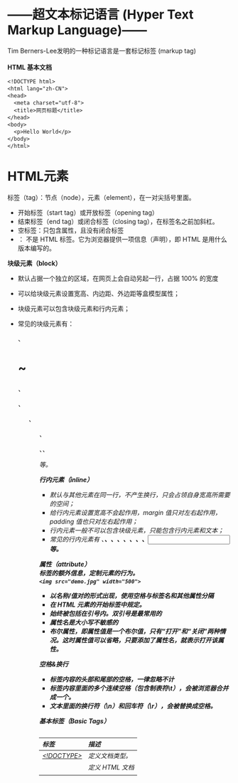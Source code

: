 

<a name="ZBYgx"></a>
# ——超文本标记语言 (Hyper Text Markup Language)——


Tim Berners-Lee发明的一种标记语言是一套标记标签 (markup tag)<br />
<br />**HTML 基本文档**
```shell
<!DOCTYPE html>
<html lang="zh-CN">
<head>
  <meta charset="utf-8">
  <title>网页标题</title>
</head>
<body>
  <p>Hello World</p>
</body>
</html>
```


<a name="yU3dO"></a>
# HTML元素


标签（tag）：节点（node），元素（element），在一对尖括号里面。

- 开始标签（start tag）或开放标签（opening tag）
- 结束标签（end tag）或闭合标签（closing tag），在标签名之前加斜杠。
- 空标签：只包含属性，且没有闭合标签
- <!DOCTYPE>： 不是 HTML 标签。它为浏览器提供一项信息（声明），即 HTML 是用什么版本编写的。



**块级元素（block）**

- 默认占据一个独立的区域，在网页上会自动另起一行，占据 100% 的宽度
- 可以给块级元素设置宽高、内边距、外边距等盒模型属性；
- 块级元素可以包含块级元素和行内元素；
- 常见的块级元素有：<div>、<h1> ~ <h6>、<p>、<ul>、<ol>、<dl>、<table>、<address>

    <form> 等。

**行内元素（inline）**

- 默认与其他元素在同一行，不产生换行，只会占领自身宽高所需要的空间；
- 给行内元素设置宽高不会起作用，margin 值只对左右起作用，padding 值也只对左右起作用；
- 行内元素一般不可以包含块级元素，只能包含行内元素和文本；
- 常见的行内元素有 <a>、<b>、<label>、<span>、<img>、<em>、<strong>、<i>、<input> 等。



**属性（attribute）**<br />标签的额外信息，定制元素的行为。<br />`<img src="demo.jpg" width="500"> `

- 以名称/值对的形式出现，使用空格与标签名和其他属性分隔
- 在 HTML 元素的开始标签中规定。
- 始终被包括在引号内。双引号是最常用的
- 属性名是大小写不敏感的
- 布尔属性，即属性值是一个布尔值，只有“打开”和“关闭”两种情况。这时属性值可以省略，只要添加了属性名，就表示打开该属性。



**空格&换行**

- 标签内容的头部和尾部的空格，一律忽略不计
- 标签内容里面的多个连续空格（包含制表符\t），会被浏览器合并成一个。
- 文本里面的换行符（\n）和回车符（\r），会被替换成空格。



**基本标签（Basic Tags）**

| 标签 | 描述 |
| --- | --- |
| [<!DOCTYPE>](https://www.w3school.com.cn/tags/tag_doctype.asp)  | 定义文档类型。 |
| [<html>](https://www.w3school.com.cn/tags/tag_html.asp) | 定义 HTML 文档 |
| [<title>](https://www.w3school.com.cn/tags/tag_title.asp) | 文档的标题 |
| [<body>](https://www.w3school.com.cn/tags/tag_body.asp) | 文档的主体 |
| [<h1> to <h6>](https://www.w3school.com.cn/tags/tag_hn.asp) | Heading |
| <hgroup> | 包围多级标题组 |
| [<p>](https://www.w3school.com.cn/tags/tag_p.asp) | Paragraph |
| [<br>](https://www.w3school.com.cn/tags/tag_br.asp) | 折行 |
| [<hr>](https://www.w3school.com.cn/tags/tag_hr.asp) | horizontal line |
| [<!--...-->](https://www.w3school.com.cn/tags/tag_comment.asp) | Comment |

```html
<hgroup>
    <h1>最大的标题</h1>
    <h2> . . . </h2>
    <h3> . . . </h3>
    <h4> . . . </h4>
    <h5> . . . </h5>
    <h6>最小的标题</h6>
 </hgroup>
 
<p>这是一个段落。</p>
<br> （换行）
<hr> （水平线）
<!-- 这是注释 -->
```
一个网页只能有一个<html>标签。

**元信息 (Metadata)**

| 标签 | 描述 |
| --- | --- |
| [<head>](https://www.w3school.com.cn/tags/tag_head.asp) | 定义关于文档的信息。 |
| [<meta>](https://www.w3school.com.cn/tags/tag_meta.asp) | metadata |
| [<base>](https://www.w3school.com.cn/tags/tag_base.asp) | 定义页面中所有链接的默认地址或默认目标。 |



<head>：一个容器标签，用于放置网页的元信息。它的内容不会出现在网页上，而是为网页渲染提供额外信息。

- <meta>：设置网页的元数据。
   - charset：指定网页的编码方式	
   - name：表示元数据的名字
   - content：表示元数据的值
   - http-equiv：覆盖 HTTP 回应的头信息字段
- <link>：连接外部样式表。
- <title>：设置网页标题。
- <style>：放置内嵌的样式表。
- <script>：引入脚本。
- <noscript>：浏览器不支持脚本时，所要显示的内容。
- <base>：设置网页内部相对 URL 的计算基准。




**文本格式化（Formatting）**

| 标签 | 描述 |
| --- | --- |
| [<acronym>](https://www.w3school.com.cn/tags/tag_acronym.asp) | 定义只取首字母的缩写。 |
| [<abbr>](https://www.w3school.com.cn/tags/tag_abbr.asp) | abbreviations |
| [<address>](https://www.w3school.com.cn/tags/tag_address.asp) | 定义文档作者或拥有者的联系信息。 |
| [<b>](https://www.w3school.com.cn/tags/tag_font_style.asp) | bold |
| [<bdi>](https://www.w3school.com.cn/tags/tag_bdi.asp) | 定义文本的文本方向，使其脱离其周围文本的方向设置。 |
| [<bdo>](https://www.w3school.com.cn/tags/tag_bdo.asp) | bi-directional override |
| [<big>](https://www.w3school.com.cn/tags/tag_font_style.asp) | 定义大号文本。 |
| [<blockquote>](https://www.w3school.com.cn/tags/tag_blockquote.asp) | 定义长的引用。 |
| [<cite>](https://www.w3school.com.cn/tags/tag_phrase_elements.asp) | 定义引用(citation)。 |
| [<code>](https://www.w3school.com.cn/tags/tag_phrase_elements.asp) | 定义计算机代码文本。 |
| [<del>](https://www.w3school.com.cn/tags/tag_del.asp) | delete |
| [<dfn>](https://www.w3school.com.cn/tags/tag_phrase_elements.asp) | definition project |
| [<em>](https://www.w3school.com.cn/tags/tag_phrase_elements.asp) | emphasize |
| [<i>](https://www.w3school.com.cn/tags/tag_font_style.asp) | italics |
| [<ins>](https://www.w3school.com.cn/tags/tag_ins.asp) | insert |
| [<kbd>](https://www.w3school.com.cn/tags/tag_phrase_elements.asp) | keyboard code |
| [<mark>](https://www.w3school.com.cn/tags/tag_mark.asp) | 定义有记号的文本。 |
| [<meter>](https://www.w3school.com.cn/tags/tag_meter.asp) | 定义预定义范围内的度量。 |
| [<pre>](https://www.w3school.com.cn/tags/tag_pre.asp) | Preformatted text |
| [<progress>](https://www.w3school.com.cn/tags/tag_progress.asp) | 定义任何类型的任务的进度。 |
| [<q>](https://www.w3school.com.cn/tags/tag_q.asp) | 定义短的引用。 |
| [<rp>](https://www.w3school.com.cn/tags/tag_rp.asp) | 定义若浏览器不支持 ruby 元素显示的内容。 |
| [<rt>](https://www.w3school.com.cn/tags/tag_rt.asp) | 定义 ruby 注释的解释。 |
| [<ruby>](https://www.w3school.com.cn/tags/tag_ruby.asp) | 定义 ruby 注释。 |
| [<samp>](https://www.w3school.com.cn/tags/tag_phrase_elements.asp) | 定义计算机代码样本。 |
| [<small>](https://www.w3school.com.cn/tags/tag_font_style.asp) | 定义小号文本。 |
| [<strong>](https://www.w3school.com.cn/tags/tag_phrase_elements.asp) | 定义语气更为强烈的强调文本。 |
| [<sup>](https://www.w3school.com.cn/tags/tag_sup.asp) | superscript |
| [<sub>](https://www.w3school.com.cn/tags/tag_sub.asp) | subscript |
| [<time>](https://www.w3school.com.cn/tags/tag_time.asp) | 定义日期/时间。 |
| [<tt>](https://www.w3school.com.cn/tags/tag_font_style.asp) | 定义打字机文本。 |
| [<var>](https://www.w3school.com.cn/tags/tag_phrase_elements.asp) | variable |
| [<wbr>](https://www.w3school.com.cn/tags/tag_wbr.asp) | 定义可能的换行符。 |



**<progress>属性**

- max：进度条的最大值，应该是一个大于0的浮点数。默认值为1。
- value：进度条的当前值。它必须是0和max属性之间的一个有效浮点数。如果省略了max属性，该值则必须在0和1之间。如果省略了value属性，则进度条会出现滚动，表明正在进行中，无法知道完成的进度。

`<progress id="file" max="100" value="70"> 70% </progress> `

**<meter>属性**

- min：范围的下限，必须小于max属性。如果省略，则默认为0。
- max：范围的上限，必须大于min属性。如果省略，则默认为1。
- value：当前值，必须在min属性和max属性之间。如果省略，则默认为0。
- low：表示“低端”的上限门槛值，必须大于min属性，小于high属性和max属性。如果省略，则等于min属性。
- high：表示“高端”的下限门槛值，必须小于max属性，大于low属性和min属性。如果省略，则等于max属性。
- optimum：指定最佳值，必须在min属性和max属性之间。
- form：关联表单的id属性。

`<meter id="fuel" name="fuel" min="0" max="100" low="33" high="66" optimum="80" value="50"> at 50/100 </meter> `

**链接（Links）**

| 标签 | 描述 |
| --- | --- |
| [<a>](https://www.w3school.com.cn/tags/tag_a.asp) | anchor |
| [<link>](https://www.w3school.com.cn/tags/tag_link.asp) | 定义文档与外部资源的关系。 |
| [<nav>](https://www.w3school.com.cn/tags/tag_nav.asp) | navigation |
| [<script>](https://www.w3school.com.cn/tags/tag_script.asp) | 定义客户端脚本。 |
| [<noscript>](https://www.w3school.com.cn/tags/tag_noscript.asp) | 定义针对不支持客户端脚本的用户的替代内容。 |

普通链接：<a href="http://www.example.com/" target="_blank">链接文本</a> 图像链接： <a href="http://www.example.com/"><img src="URL" alt="替换文本"></a> <link rel="stylesheet" type="text/css" href="theme.css"> 

**<a>属性**

- href（hypertext reference）：指向URL或者锚点
- alt（alter）：替用(一般是图片显示不出的提示)
- hreflang：指向的网址所使用的语言
- title：给出链接的说明信息
- target：指定如何展示打开的链接
   - _self：当前窗口打开，这是默认值。
   - _blank：新窗口打开。
   - _parent：上层窗口打开，用于从父窗口打开的子窗口，或者<iframe>里面的链接。
   - _top：顶层窗口打开。
- rel：说明链接与当前页面的关系。
   - alternate：当前文档的另一种形式，比如翻译。
   - author：作者链接。
   - bookmark：用作书签的永久地址。
   - external：当前文档的外部参考文档。
   - help：帮助链接。
   - license：许可证链接。
   - next：系列文档的下一篇。
   - nofollow：告诉搜索引擎忽略该链接，主要用于用户提交的内容，防止有人企图通过添加链接，提高该链接的搜索排名。
   - noreferrer：打开链接时，不要将当前网址作为 HTTP 头信息的Referer字段发送出去，这样可以隐藏点击的来源。
   - noopener：打开链接时，不让链接窗口通过 JavaScript 的window.opener：引用原始窗口，这样就提高了安全性。
   - prev：系列文档的上一篇。
   - search：文档的搜索链接。
   - tag：文档的标签链接。
- referrerpolicy：用于精确设定点击链接时，浏览器发送 HTTP 头信息的Referer字段的行为。
- ping：指定一个网址，用户点击的时候，会向该网址发出一个 POST 请求，用于跟踪用户的行为。
- type：给出链接 URL 的 MIME 类型
- download：表明当前链接用于下载，只在链接与网址同源时，才会生效



**邮件链接**<br />打开本机默认的邮件程序，让用户向指定的地址发送邮件<br /><a href="mailto:foo@bar.com?cc=test@test.com&subject=The%20subject&body=The%20body" >发送邮件</a> <br />要素

- subject：主题
- cc：抄送
- bcc：密送
- body：邮件内容



**电话链接**<br />唤起拨号界面，可以直接拨打指定号码。<br /><a href="tel:13312345678">13312345678</a> 

**<script>属性**

- type：给出脚本的类型，默认是 JavaScript 代码，可省略
- async：指定 JavaScript 代码为异步执行，不是造成阻塞效果
- defer：指定 JavaScript 代码不是立即执行，而是页面解析完成后执行。
- crossorigin：采用跨域的方式加载外部脚本，即 HTTP 请求的头信息会加上origin字段。
- integrity：给出外部脚本的哈希值，防止脚本被篡改。只有哈希值相符的外部脚本，才会执行。
- nonce：一个密码随机数，由服务器在 HTTP 头信息里面给出，每次加载脚本都不一样。
- referrerpolicy：HTTP 请求的Referer字段的处理方法。

<<script type="module" src="main.js"></script> <script nomodule src="fallback.js"></script> 

**样式/区块（Styles/Sections）**

| 标签 | 描述 |
| --- | --- |
| [<style>](https://www.w3school.com.cn/tags/tag_style.asp) | 定义文档的样式信息。 |
| [<div>](https://www.w3school.com.cn/tags/tag_div.asp) | division |
| [<span>](https://www.w3school.com.cn/tags/tag_span.asp) | 定义文档中的节。 |
| [<header>](https://www.w3school.com.cn/tags/tag_header.asp) | 定义 section 或 page 的页眉。 |
| [<footer>](https://www.w3school.com.cn/tags/tag_footer.asp) | 定义 section 或 page 的页脚。 |
| <main> | 页面的主体内容 |
| [<section>](https://www.w3school.com.cn/tags/tag_section.asp) | 定义 section。 |
| [<article>](https://www.w3school.com.cn/tags/tag_article.asp) | 定义文章。 |
| [<aside>](https://www.w3school.com.cn/tags/tag_aside.asp) | 定义页面内容之外的内容。 |
| [<details>](https://www.w3school.com.cn/tags/tag_details.asp) | 定义元素的细节。 |
| [<dialog>](https://www.w3school.com.cn/tags/tag_dialog.asp) | 定义对话框或窗口。 |
| [<summary>](https://www.w3school.com.cn/tags/tag_summary.asp) | 为 <details> 元素定义可见的标题。 |

<body> <header>页眉</header> <main> <article> <h1>文章标题</h1> <section> <h2>第一章</h2> <p>...</p> </section> <section> <h2>第二章</h2> <p>...</p> </section> </article> </main> <aside>侧边栏</aside> <footer>页尾</footer> </body> <style type="text/css"> h1 {color:red;} p {color:blue;} </style> <div>文档中的块级元素</div> <span>文档中的内联元素</span> <dialog open> <form method="dialog"> <input type="text"> <button type="submit" value="foo">提交</button> </form> </dialog> <details> <summary>这是标题</summary> 这是一段解释文本。 </details> 

![](./assets/1643811695749-c054d621-6156-4e0f-b82e-5464847cae8f.jpeg)

**列表（List）**

| 标签 | 描述 |
| --- | --- |
| [<ul>](https://www.w3school.com.cn/tags/tag_ul.asp) | Unordered list |
| [<ol>](https://www.w3school.com.cn/tags/tag_ol.asp) | ordered list |
| [<li>](https://www.w3school.com.cn/tags/tag_li.asp) | list items |
| [<dl>](https://www.w3school.com.cn/tags/tag_dl.asp) | description list |
| [<dt>](https://www.w3school.com.cn/tags/tag_dt.asp) | description term |
| [<dd>](https://www.w3school.com.cn/tags/tag_dd.asp) | description detail |
| [<menu>](https://www.w3school.com.cn/tags/tag_menu.asp) | 定义命令的菜单/列表。 |
| [<menuitem>](https://www.w3school.com.cn/tags/tag_menuitem.asp) | 定义用户可以从弹出菜单调用的命令/菜单项目。 |
| [<command>](https://www.w3school.com.cn/tags/tag_command.asp) | 定义命令按钮。 |



<ol>属性

- reversed：产生倒序的数字列表
- start：表示数字列表的起始编号
- type：指定数字编号的样式
   - a：小写字母
   - A：大写字母
   - i：小写罗马数字
   - I：大写罗马数字
   - 1：整数（默认值）



<li>value属性：定义当前列表项的编号，后面列表项会从这个值开始编号

无序列表 <ul> <li>项目</li> <li>项目</li> </ul> 有序列表 <ol> <li>第一项</li> <li>第二项</li> </ol> 定义列表 <dl> <dt>CPU</dt> <dd>中央处理器</dd> <dt>Memory</dt> <dd>内存</dd> </dl> 

**表格（Tables）**

| 标签 | 描述 |
| --- | --- |
| [<table>](https://www.w3school.com.cn/tags/tag_table.asp) | 定义表格 |
| [<caption>](https://www.w3school.com.cn/tags/tag_caption.asp) | 定义表格标题。 |
| [<th>](https://www.w3school.com.cn/tags/tag_th.asp) | 定义表格中的表头单元格。 |
| [<tr>](https://www.w3school.com.cn/tags/tag_tr.asp) | table row |
| [<td>](https://www.w3school.com.cn/tags/tag_td.asp) | table data |
| [<thead>](https://www.w3school.com.cn/tags/tag_thead.asp) | 定义表格中的表头内容。 |
| [<tbody>](https://www.w3school.com.cn/tags/tag_tbody.asp) | 定义表格中的主体内容。 |
| [<tfoot>](https://www.w3school.com.cn/tags/tag_tfoot.asp) | 定义表格中的表注内容（脚注）。 |
| [<col>](https://www.w3school.com.cn/tags/tag_col.asp) | column |
| [<colgroup>](https://www.w3school.com.cn/tags/tag_colgroup.asp) | 定义表格中供格式化的列组。 |



<col>span属性：默认为1。如果大于1，表示该列的宽度包含连续的多列。<br /><th> & <td>

- colspan
- rowspan
- headers：对应<th>标签的id属性的值
- scope：表示该<th>单元格到底是栏的标题，还是列的标题。
   - row：该行的所有单元格，都与该标题单元格相关。
   - col：该列的所有单元格，都与该标题单元格相关。
   - rowgroup：多行组成的一个行组的所有单元格，都与该标题单元格相关，可以与rowspan属性配合使用。
   - colgroup：多列组成的一个列组的所有单元格，都与该标题单元格相关，可以与colspan属性配合使用。
   - auto：默认值，表示由浏览器自行决定。

<table> <thead>... ...</thead> <tbody>... ...</tbody> <tfoot>... ...</tfoot> </table> <table border="1"> <colgroup> <col class="c1"> <col class="c2"> </colgroup> <tr> <th id="no">学号</th><th id="names">姓名</th> </tr> <tr> <td headers="no">001</td><td headers="names">张三</td> </tr> <tr> <td headers="no">002</td><td headers="names">李四</td> </tr> </table> <table> <thead> <tr> <th scope="col">海报名称</th> <th scope="col">颜色</th> <th colspan="3" scope="colgroup">尺寸</th> </tr> </thead> <tbody> <tr> <th rowspan="3" scope="rowgroup">Zodiac</th> <th scope="row">Full color</th> <td>A2</td> <td>A3</td> <td>A4</td> </tr> <tr> <th scope="row">Black and white</th> <td>A1</td> <td>A2</td> <td>A3</td> </tr> <tr> <th scope="row">Sepia</th> <td>A3</td> <td>A4</td> <td>A5</td> </tr> </tbody> </table> 

**表单（Forms）**

| 标签 | 描述 |
| --- | --- |
| [<form>](https://www.w3school.com.cn/tags/tag_form.asp) | 定义供用户输入的 HTML 表单。 |
| [<input>](https://www.w3school.com.cn/tags/tag_input.asp) | 定义输入控件。 |
| [<textarea>](https://www.w3school.com.cn/tags/tag_textarea.asp) | 定义多行的文本输入控件。 |
| [<button>](https://www.w3school.com.cn/tags/tag_button.asp) | 定义按钮。 |
| [<select>](https://www.w3school.com.cn/tags/tag_select.asp) | 定义选择列表（下拉列表）。 |
| [<optgroup>](https://www.w3school.com.cn/tags/tag_optgroup.asp) | 定义选择列表中相关选项的组合。 |
| [<option>](https://www.w3school.com.cn/tags/tag_option.asp) | 定义选择列表中的选项。 |
| [<label>](https://www.w3school.com.cn/tags/tag_label.asp) | 定义 input 元素的标注。 |
| [<fieldset>](https://www.w3school.com.cn/tags/tag_fieldset.asp) | 定义围绕表单中元素的边框。 |
| [<legend>](https://www.w3school.com.cn/tags/tag_legend.asp) | 定义 fieldset 元素的标题。 |
| [<datalist>](https://www.w3school.com.cn/tags/tag_datalist.asp) | 定义下拉列表。 |
| [<keygen>](https://www.w3school.com.cn/tags/tag_keygen.asp) | 定义生成密钥。 |
| [<output>](https://www.w3school.com.cn/tags/tag_output.asp) | 定义输出的一些类型。 |



**<form>属性**

- accept-charset：服务器接受的字符编码列表，使用空格分隔，默认与网页编码相同。
- action：服务器接收数据的 URL。
- autocomplete：如果用户没有填写某个控件，浏览器是否可以自动填写该值。
   - off（不自动填写）
   - on（自动填写）
- method：提交数据的 HTTP 方法
   - post（表单数据作为 HTTP 数据体发送）
   - get（表单数据作为 URL 的查询字符串发送）
   - dialog（表单位于<dialog>内部使用）
- enctype：当method属性等于post时，该属性指定提交给服务器的 MIME 类型。
   - application/x-www-form-urlencoded（默认值）
   - multipart/form-data（文件上传的情况）
   - text/plain
- name：表单的名称，在网页中是唯一的。如果没有name属性，那么控件的值就不会作为键值对，向服务器发送。
- novalidate：布尔属性，表单提交时是否取消验证。
- target：在哪个窗口展示服务器返回的数据
   - _self（当前窗口）
   - _blank（新建窗口）
   - _parent（父窗口）
   - _top（顶层窗口）



<form action="https://example.com/api" enctype="multipart/form-data" method="post"> 用户名：<input type="text" name="submit-name"><br> 文件：<input type="file" name="files"><br> <input type="submit" value="上传"> <input type="reset" value="清除"> </form> 

**<fieldset>属性**

- disabled：布尔属性，一旦设置会使得<fieldset>内部包含的控件都不可用，都变成灰色状态。
- form：指定控件组所属的<form>，它的值等于<form>的id属性。
- name：该控件组的名称。

<form> <fieldset> <legend>学生情况登记</legend> <p>年龄：<input type="text" name="age"></p> <p>性别：<input type="text" name="gender"></p> </fieldset> </form> 

**<label>属性**

- for：关联控件的id属性。
- form：关联表单的id属性。设置了该属性后，<label>可以放置在页面的任何位置，否则只能放在<form>内部。



**<input>属性**

- autofocus：布尔属性，是否在页面加载时自动获得焦点。
- disabled：布尔属性，是否禁用该控件。一旦设置，该控件将变灰，用户可以看到，但是无法操作。
- form：关联表单的id属性。设置了该属性后，控件可以放置在页面的任何位置，否则只能放在<form>内部。
- list：关联的<datalist>的id属性，设置该控件相关的数据列表
- name：控件的名称，主要用于向服务器提交数据时，控件键值对的键名。
- readonly：布尔属性，是否为只读。
- required：布尔属性，是否为必填。
- value：控件的值。
- type：控件类型



text	普通的(单行)文本输入框<br />search	搜索的文本输入框<br />url		网址的文本框<br />tel		电话号码的输入框<br />email	电子邮箱的文本输入框

- maxlength：可以输入的最大字符数，值为一个非负整数。
- minlength：可以输入的最小字符数，值为一个非负整数，且必须小于maxlength。
- pattern：用户输入必须匹配的正则表达式。如果输入不符合要求，浏览器会弹出提示，不会提交表单。
- placeholder：输入字段为空时，用于提示的示例值。
- readonly：布尔属性，表示该输入框是只读的，用户只能看，不能输入。
- size：表示输入框的显示长度有多少个字符宽，默认等于20。超过这个数字的字符，必须移动光标才能看到。
- spellcheck：是否对用户输入启用拼写检查



color	选择颜色的控件<br />date	日期的输入框(YYYY-MM-DD)<br />time	时间的输入框(hh:mm:ss)<br />month	YYYY-MM<br />week	yyyy-Www<br />datetime-local	yyyy-MM-ddThh:mm

button	没有默认行为的按钮，通过脚本指定click事件的监听函数来使用。<br />submit	表单的提交按钮<br />image	将一个图像文件作为提交按钮

- formaction：提交表单数据的服务器 URL。
- formenctype：表单数据的编码类型。
- formmethod：提交表单使用的 HTTP 方法（get或post）。
- formnovalidate：表示数据提交给服务器之前，是否要忽略表单验证。
- formtarget：收到服务器返回的数据后，在哪一个窗口显示。



reset	重置按钮<br />checkbox	复选框<br />radio	单选框

- checked：布尔属性，表示是否默认选中当前项。
- value：用户选中该项时，提交到服务器的值，默认为on'。

<fieldset> <legend>你的兴趣</legend> <div> <input type="checkbox" id="coding" name="interest" value="coding"> <label for="coding">编码</label> </div> <div> <input type="checkbox" id="music" name="interest" value="music"> <label for="music">音乐</label> </div> </fieldset> <fieldset> <legend>性别</legend> <div> <input type="radio" id="male" name="gender" value="male"> <label for="male">男</label> </div> <div> <input type="radio" id="female" name="gender" value="female"> <label for="female">女</label> </div> </fieldset> 

password	密码输入框

- autocomplete：是否允许自动填充
   - on（允许自动填充）
   - off（不允许自动填充）
   - urrent-password（填入当前网站保存的密码）
   - new-password（自动生成一个随机密码）
- inputmode：允许用户输入的数据类型，
   - none（不使用系统输入法）
   - text（标准文本输入）
   - decimal（数字，包含小数）
   - numeric（数字0-9）等



file	文件选择框

- accept：允许选择的文件类型，使用逗号分隔，可以使用 MIME 类型（比如image/jpeg），也可以使用后缀名（比如.doc），还可以使用audio/*（任何音频文件）、video/*（任何视频文件）、image/*（任何图像文件）等表示法。
- capture：用于捕获图像或视频数据的源
   - user（面向用户的摄像头或麦克风）
   - environment（外接的摄像头或麦克风）。
- multiple：是否允许用户选择多个文件。



hidden	不显示在页面的控件，用户无法输入它的值，主要用来向服务器传递一些隐藏信息

number	数字输入框，只能输入数字<br />range	滑块

- max：允许输入的最大数值。
- min：允许输入的最小数值。
- placeholder：用户输入为空时，显示的示例值。
- readonly：布尔属性，表示该控件是否为只读。
- step：点击向上和向下箭头时，数值每次递减的步长值。如果用户输入的值，不符合步长值的设定，浏览器会自动四舍五入到最近似的值。默认的步长值是1，如果初始的value属性设为1.5，那么点击向上箭头得到2.5，点击向下箭头得到0.5。

<input type="number" id="tentacles" name="tentacles" min="10" max="100"> <input type="range" id="start" name="volume" min="0" max="11"> 

**<button>	属性**

- autofocus：布尔属性，表示网页加载时，焦点就在这个按钮。
- disabled：布尔属性，表示按钮不可用，会导致按钮变灰，不可点击。
- name：按钮的名称（与value属性配合使用），将以name=value的形式，随表单一起提交到服务器。
- value：按钮的值（与name属性配合使用），将以name=value的形式，随表单一起提交到服务器。
- type：按钮的类型
   - submit（点击后将数据提交给服务器）
   - reset（将所有控件的值重置为初始值）
   - button（没有默认行为，由脚本指定按钮的行为）
- formaction：数据提交到服务器的目标 URL，会覆盖<form>元素的action属性。
- formenctype：数据提交到服务器的编码方式，会覆盖<form>元素的enctype属性。
   - application/x-www-form-urlencoded（默认值）
   - multipart/form-data（只用于文件上传）
   - text/plain。
- formmethod：数据提交到服务器使用的 HTTP 方法(post或get)。
- formnovalidate：布尔属性，数据提交到服务器时关闭本地验证，会覆盖<form>元素的novalidate属性。
- formtarget：数据提交到服务器后，展示服务器返回数据的窗口，会覆盖<form>元素的target属性。
   - _self（当前窗口）
   - _blank（新的空窗口）
   - _parent（父窗口）
   - _top（顶层窗口）

<button name="search" type="submit"> <img src="search.gif">搜索 </button> 

**<select>属性**

- autofocus：布尔属性，页面加载时是否自动获得焦点。
- disabled：布尔属性，是否禁用当前控件。
- form：关联表单的id属性。
- multiple：布尔属性，是否可以选择多个菜单项。默认情况下，只能选择一项。一旦设置，多数浏览器会显示一个滚动列表框。用户可能需要按住Shift或其他功能键，选中多项。
- name：控件名。
- required：布尔属性，是否为必填控件。
- size：设置了multiple属性时，页面显示时一次可见的行数，其他行需要滚动查看。

<label for="pet-select">宠物：</label> <select id="pet-select" name="pet-select"> <option value="">--请选择一项--</option> <option value="dog">狗</option> <option value="cat">猫</option> <option value="others">其他</option> </select> 

**<option>属性**

- disabled：布尔属性，是否禁用该项。
- label：该项的说明。如果省略，则等于该项的文本内容。
- selected：布尔属性，是否为默认值。
- value：该项提交到服务器的值。如果省略，则等于该项的文本内容。

<label>宠物： <select name="pets" multiple size="4"> <optgroup label="四条腿的宠物"> <option value="dog">狗</option> <option value="cat">猫</option> </optgroup> <optgroup label="鸟类"> <option value="parrot">鹦鹉</option> <option value="thrush">画眉</option> </optgroup> </select> </label> 

**<textarea>属性**

- autofocus：布尔属性，是否自动获得焦点。
- cols：文本框的宽度，单位为字符，默认值为20。
- disabled：布尔属性，是否禁用该控件。
- form：关联表单的id属性。
- maxlength：允许输入的最大字符数。如果未指定此值，用户可以输入无限数量的字符。
- minlength：允许输入的最小字符数。
- name：控件的名称。
- placeholder：输入为空时显示的提示文本。
- readonly：布尔属性，控件是否为只读。
- required：布尔属性，控件是否为必填。
- rows：文本框的高度，单位为行。
- spellcheck：是否打开浏览器的拼写检查。
- wrap：输入的文本是否自动换行。
   - hard（浏览器自动插入换行符CR + LF，使得每行不超过控件的宽度）
   - soft（输入内容超过宽度时自动换行，但不会加入新的换行符，并且所有换行符都是CR + LR，这是默认值）
   - off（关闭自动换行，单行长度超过宽度时，会出现水平滚动条）。

<textarea id="story" name="story" rows="5" cols="33"> 这是一个很长的故事。 </textarea> 

**<output>属性**

- for：关联控件的id属性，表示为该控件的操作结果。
- form：关联表单的id属性。
- name：控件的名称。

<input type="number" name="a" value="10"> + <input type="number" name="b" value="10"> = <output name="result">20</output> 

**框架（Iframe）**

| 标签 | 描述 |
| --- | --- |
| [<frame>](https://www.w3school.com.cn/tags/tag_frame.asp) | 定义框架集的窗口或框架。Inline frame |
| [<frameset>](https://www.w3school.com.cn/tags/tag_frameset.asp) | 定义框架集。 |
| [<noframes>](https://www.w3school.com.cn/tags/tag_noframes.asp) | 定义针对不支持框架的用户的替代内容。 |
| [<iframe>](https://www.w3school.com.cn/tags/tag_iframe.asp) | 定义内联框架。 |



<iframe>属性

- allowfullscreen：允许嵌入的网页全屏显示，需要全屏 API 的支持
- frameborder：是否绘制边框，0为不绘制，1为绘制（默认值）。建议在 CSS 里面设置样式。
- src：嵌入的网页的 URL。
- width：显示区域的宽度。
- height：显示区域的高度。
- importance：浏览器下载嵌入的网页的优先级
   - high	高优先级
   - low	低优先级
   - auto	由浏览器自行决定。
- name：内嵌窗口的名称，可以用于<a>、<form>、<base>的target属性。
- referrerpolicy：请求嵌入网页时，HTTP 请求的Referer字段的设置。
- loading
   - auto：浏览器的默认行为，与不使用loading属性效果相同。
   - lazy：<iframe>的懒加载，即将滚动进入视口时开始加载。
   - eager：立即加载资源，无论在页面上的位置如何。
- sandbox：设置嵌入的网页的权限
   - allow-forms：允许提交表单。
   - allow-modals：允许提示框，即允许执行window.alert()等会产生弹出提示框的 JavaScript 方法。
   - allow-popups：允许嵌入的网页使用window.open()方法弹出窗口。
   - allow-popups-to-escape-sandbox：允许弹出窗口不受沙箱的限制。
   - allow-orientation-lock：允许嵌入的网页用脚本锁定屏幕的方向，即横屏或竖屏。
   - allow-pointer-lock：允许嵌入的网页使用 Pointer Lock API，锁定鼠标的移动。
   - allow-presentation：允许嵌入的网页使用 Presentation API。
   - allow-same-origin：不打开该项限制，将使得所有加载的网页都视为跨域。
   - allow-scripts：允许嵌入的网页运行脚本（但不创建弹出窗口）。
   - allow-storage-access-by-user-activation：允许嵌入的网页通过 Storage Access API 访问父窗口的储存。
   - allow-top-navigation：允许嵌入的网页对顶级窗口进行导航。
   - allow-top-navigation-by-user-activation：允许嵌入的网页对顶级窗口进行导航，但必须由用户激活。
   - allow-downloads-without-user-activation：允许在没有用户激活的情况下，嵌入的网页启动下载。



<iframe src="https://www.example.com" width="100%" height="500" frameborder="0" allowfullscreen sandbox> <p><a href="https://www.example.com">点击打开嵌入页面</a></p> </iframe> 

**图片（Images）**

| 标签 | 描述 |
| --- | --- |
| [<img>](https://www.w3school.com.cn/tags/tag_img.asp) | image |
| [<map>](https://www.w3school.com.cn/tags/tag_map.asp) | 定义图像映射。 |
| [<area>](https://www.w3school.com.cn/tags/tag_area.asp) | 定义图像地图内部的区域。 |
| [<canvas>](https://www.w3school.com.cn/tags/tag_canvas.asp) | 定义图形。 |
| [<figcaption>](https://www.w3school.com.cn/tags/tag_figcaption.asp) | 定义 figure 元素的标题。 |
| [<figure>](https://www.w3school.com.cn/tags/tag_figure.asp) | 定义媒介内容的分组，以及它们的标题。 |
| <picture> | 容器标签 |



**<img> 属性**

- src（source）：图像的 URL 地址
- alt：为图像定义一串预备的可替换的文本
- width, height：图片默认以原始大小插入网页，单位是像素或百分比
- referrerpolicy：图片加载的 HTTP 请求，默认会带有Referer的头信息，对这个行为进行设置
- crossorigin：采用跨域的形式下载图片
   - anonymous：跨域请求不带有用户凭证（通常是 Cookie）。
   - use-credentials：跨域请求带有用户凭证。
- loading：指定图片的懒加载，即图片默认不加载
   - auto：浏览器默认行为，等同于不使用loading属性。
   - lazy：启用懒加载。
   - eager：立即加载资源，无论它在页面上的哪个位置。
- srcset：指定多张图像，适应不同像素密度的屏幕
- sizes：列出不同设备的图像显示宽度



<figure> <img src="image.png" loading="lazy" alt="…" width="200" height="200"> <figcaption>示例图片</figcaption> </figure> <img srcset="foo-160.jpg 160w, foo-320.jpg 320w, foo-640.jpg 640w, foo-1280.jpg 1280w" sizes="(max-width: 440px) 100vw, (max-width: 900px) 33vw, 254px" src="foo-1280.jpg"> <picture> <source media="(max-width: 500px)" srcset="cat-vertical.jpg"> <source media="(min-width: 501px)" srcset="cat-horizontal.jpg"> <img src="cat.jpg" alt="cat"> </picture> <picture> <source type="image/svg+xml" srcset="logo.xml"> <source type="image/webp" srcset="logo.webp"> <img src="logo.png" alt="ACME Corp"> </picture> 

**影音 (Multimedia)**

| 标签 | 描述 |
| --- | --- |
| [<audio>](https://www.w3school.com.cn/tags/tag_audio.asp) | 定义声音内容。 |
| [<source>](https://www.w3school.com.cn/tags/tag_source.asp) | 定义媒介源。 |
| [<track>](https://www.w3school.com.cn/tags/tag_track.asp) | 定义用在媒体播放器中的文本轨道。 |
| [<video>](https://www.w3school.com.cn/tags/tag_video.asp) | 定义视频。 |
| [<embed>](https://www.w3school.com.cn/tags/tag_embed.asp) | 为外部应用程序（非 HTML）定义容器。 |
| [<object>](https://www.w3school.com.cn/tags/tag_object.asp) | 定义嵌入的对象。 |
| [<param>](https://www.w3school.com.cn/tags/tag_param.asp) | 定义对象的参数。 |



<video>属性

- src：视频文件的网址。
- controls：播放器是否显示控制栏。
- width：视频播放器的宽度，单位像素。
- height：视频播放器的高度，单位像素。
- autoplay：视频是否自动播放，该属性为布尔属性。
- loop：视频是否循环播放，该属性为布尔属性。
- muted：是否默认静音，该属性为布尔属性。
- poster：视频播放器的封面图片的 URL。
- preload：视频播放之前，是否缓冲视频文件。
   - none（不缓冲）
   - metadata（仅仅缓冲视频文件的元数据）
   - auto（可以缓冲整个文件）。
- playsinline：iPhone 的 Safari 浏览器播放视频时，会自动全屏，该属性可以禁止这种行为。该属性为布尔属性。
- crossorigin：是否采用跨域的方式加载视频。
   - anonymous（跨域请求时，不发送用户凭证，主要是 Cookie）
   - use-credentials（跨域时发送用户凭证）。
- currentTime：指定当前播放位置（双精度浮点数，单位为秒）。如果尚未开始播放，则会从这个属性指定的位置开始播放。
- duration：该属性只读，指示时间轴上的持续播放时间（总长度），值为双精度浮点数（单位为秒）。如果是流媒体，没有已知的结束时间，属性值为+Infinity。

<video width="400" height="400" autoplay loop muted poster="poster.png"> </video> 

<audio>属性

- autoplay：是否自动播放，布尔属性。
- controls：是否显示播放工具栏，布尔属性。如果不设置，浏览器不显示播放界面，通常用于背景音乐。
- crossorigin：是否使用跨域方式请求。
- loop：是否循环播放，布尔属性。
- muted：是否静音，布尔属性。
- preload：音频文件的缓冲设置。
- src：音频文件网址。

<audio controls> <source src="foo.mp3" type="audio/mp3"> <source src="foo.ogg" type="audio/ogg"> <p>你的浏览器不支持 HTML5 音频，请直接下载<a href="foo.mp3">音频文件</a>。</p> </audio> 

<track>属性

- label：播放器显示的字幕名称，供用户选择。
- kind：字幕的类型
   - subtitles：默认，表示将原始声音成翻译外国文字，比如英文视频提供中文字幕
   - captions：表示原始声音的文字描述，通常是视频原始使用的语言，比如英文视频提供英文字幕。
- src：vtt 字幕文件的网址。
- srclang：字幕的语言，必须是有效的语言代码。
- default：是否默认打开，布尔属性。

<video controls src="sample.mp4"> <track label="英文" kind="subtitles" src="subtitles_en.vtt" srclang="en"> <track label="中文" kind="subtitles" src="subtitles_cn.vtt" srclang="cn" default> </video> 

<source>属性

- type：指定外部资源的 MIME 类型。
- src：指定源文件，用于<video>和<audio>。
- srcset：指定不同条件下加载的图像文件，用于<picture>。
- media：指定媒体查询表达式，用于<picture>。
- sizes：指定不同设备的显示大小，用于<picture>，必须跟srcset搭配使用。



<embed>属性

- height：显示高度，单位为像素，不允许百分比。
- width：显示宽度，单位为像素，不允许百分比。
- src：嵌入的资源的 URL。
- type：嵌入资源的 MIME 类型。

<embed type="video/webm" src="/media/examples/flower.mp4" width="250" height="200"> 

<object>属性

- data：嵌入的资源的 URL。
- form：当前网页中相关联表单的id属性（如果有的话）。
- height：资源的显示高度，单位为像素，不能使用百分比。
- width：资源的显示宽度，单位为像素，不能使用百分比。
- type：资源的 MIME 类型。
- typemustmatch：布尔属性，表示data属性与type属性是否必须匹配。

<object data="movie.swf" type="application/x-shockwave-flash"> <param name="foo" value="bar"> </object> 

**字符**

**码点表示法**<br />每个字符有一个 Unicode 号码，称为码点（code point）

- &#N;（十进制，N代表码点）
- &#xN;（十六进制，N代表码点）



**实体表示法（entity）**<br />HTML 为一些特殊字符，规定了容易记忆的名字，允许通过名字来表示它们

| 字符 | 实体 |
| --- | --- |
| < | &lt; |
| > | &gt; |
| " | &quot; |
| ' | &apos; |
| & | &amp; |
| © | &copy; |
| # | &num; |
| § | &sect; |
| ¥ | &yen; |
| $ | &dollar; |
| £ | &pound; |
| ¢ | &cent; |
| % | &percnt; |
| * | $ast; |
| @ | &commat; |
| ^ | &Hat; |
| ± | &plusmn; |
| 空格 | &nbsp; |



**全局属性**

| 属性 | 描述 |
| --- | --- |
| [accesskey](https://www.w3school.com.cn/tags/att_standard_accesskey.asp) | 规定激活元素的快捷键。 |
| [class](https://www.w3school.com.cn/tags/att_standard_class.asp) | 规定元素的一个或多个类名（引用样式表中的类）。 |
| [contenteditable](https://www.w3school.com.cn/tags/att_global_contenteditable.asp) | 规定元素内容是否可编辑。 |
| [contextmenu](https://www.w3school.com.cn/tags/att_global_contextmenu.asp) | 规定元素的上下文菜单。上下文菜单在用户点击元素时显示。 |
| [data-*](https://www.w3school.com.cn/tags/att_global_data.asp) | 用于存储页面或应用程序的私有定制数据。 |
| [dir](https://www.w3school.com.cn/tags/att_standard_dir.asp) | 规定元素中内容的文本方向。（ltr, rtl, auto) |
| [draggable](https://www.w3school.com.cn/tags/att_global_draggable.asp) | 规定元素是否可拖动。 |
| [dropzone](https://www.w3school.com.cn/tags/att_global_dropzone.asp) | 规定在拖动被拖动数据时是否进行复制、移动或链接。 |
| [hidden](https://www.w3school.com.cn/tags/att_global_hidden.asp) | 规定元素仍未或不再相关。 |
| [id](https://www.w3school.com.cn/tags/att_standard_id.asp) | 规定元素的唯一 id。 |
| [lang](https://www.w3school.com.cn/tags/att_standard_lang.asp) | 规定元素内容的语言。 |
| [spellcheck](https://www.w3school.com.cn/tags/att_global_spellcheck.asp) | 规定是否对元素进行拼写和语法检查。 |
| [style](https://www.w3school.com.cn/tags/att_standard_style.asp) | 规定元素的行内 CSS 样式。 |
| [tabindex](https://www.w3school.com.cn/tags/att_standard_tabindex.asp) | 规定元素的 tab 键次序。 |
| [title](https://www.w3school.com.cn/tags/att_standard_title.asp) | 规定有关元素的额外信息。 |
| [translate](https://www.w3school.com.cn/tags/att_global_translate.asp) | 规定是否应该翻译元素内容。 |



lang属性的值，必须符合 BCP47 的标准。

- zh：中文
- zh-Hans：简体中文
- zh-Hant：繁体中文
- en：英语
- en-US：美国英语
- en-GB：英国英语
- es：西班牙语
- fr：法语



**网页元素接口**

**<a>**<br />除了网页元素的通用接口（Node接口、Element接口、HTMLElement接口），它还继承了HTMLAnchorElement接口和HTMLHyperlinkElementUtils接口。

[属性](https://wangdoc.com/javascript/elements/a.html#%E5%B1%9E%E6%80%A7)

- [URL 相关属性](https://wangdoc.com/javascript/elements/a.html#url-%E7%9B%B8%E5%85%B3%E5%B1%9E%E6%80%A7)
- [accessKey](https://wangdoc.com/javascript/elements/a.html#accesskey-%E5%B1%9E%E6%80%A7)	读写<a>元素的快捷键
- [download](https://wangdoc.com/javascript/elements/a.html#download-%E5%B1%9E%E6%80%A7)表示当前链接不是用来浏览，而是用来下载
- [hreflang](https://wangdoc.com/javascript/elements/a.html#hreflang-%E5%B1%9E%E6%80%A7)表示链接指向的资源的语言
- [referrerPolicy 属性](https://wangdoc.com/javascript/elements/a.html#referrerpolicy-%E5%B1%9E%E6%80%A7)
- [rel](https://wangdoc.com/javascript/elements/a.html#rel-%E5%B1%9E%E6%80%A7)链接与当前文档的关系
- [tabIndex](https://wangdoc.com/javascript/elements/a.html#tabindex-%E5%B1%9E%E6%80%A7) Tab 键遍历顺序
- [target 属性](https://wangdoc.com/javascript/elements/a.html#target-%E5%B1%9E%E6%80%A7)
- [text 属性](https://wangdoc.com/javascript/elements/a.html#text-%E5%B1%9E%E6%80%A7)
- [type](https://wangdoc.com/javascript/elements/a.html#type-%E5%B1%9E%E6%80%A7)接目标的 MIME 类型



[<img>](https://wangdoc.com/javascript/elements/image.html)<br />继承了 HTMLImageElement 接口

- HTMLImageElement.src	图像的完整网址
- HTMLImageElement.currentSrc	当前正在展示的图像的网址
- HTMLImageElement.alt	读写对图片的文字说明。
- HTMLImageElement.isMap	图像是否为服务器端的图像映射的一部分。
- HTMLImageElement.useMap	图像对应的<map>元素。
- HTMLImageElement.srcset，HTMLImageElement.sizes
- [HTMLImageElement.width，HTMLImageElement.height](https://wangdoc.com/javascript/elements/image.html#htmlimageelementwidth%EF%BC%8Chtmlimageelementheight)
- [HTMLImageElement.naturalWidth，HTMLImageElement.naturalHeight](https://wangdoc.com/javascript/elements/image.html#htmlimageelementnaturalwidth%EF%BC%8Chtmlimageelementnaturalheight)
- [HTMLImageElement.complete](https://wangdoc.com/javascript/elements/image.html#htmlimageelementcomplete)
- [HTMLImageElement.crossOrigin](https://wangdoc.com/javascript/elements/image.html#htmlimageelementcrossorigin)
- [HTMLImageElement.referrerPolicy](https://wangdoc.com/javascript/elements/image.html#htmlimageelementreferrerpolicy)
- [HTMLImageElement.x，HTMLImageElement.y](https://wangdoc.com/javascript/elements/image.html#htmlimageelementx%EF%BC%8Chtmlimageelementy)



[<form>](https://wangdoc.com/javascript/elements/form.html)<br />继承了 HTMLFormElement 接口

属性

- elements：返回一个类似数组的对象，成员是属于该表单的所有控件元素。该属性只读。
- length：返回一个整数，表示属于该表单的控件数量。该属性只读。
- name：字符串，表示该表单的名称。
- method：字符串，表示提交给服务器时所使用的 HTTP 方法。
- target：字符串，表示表单提交后，服务器返回的数据的展示位置。
- action：字符串，表示表单提交数据的 URL。
- enctype（或encoding）：字符串，表示表单提交数据的编码方法，可能的值有application/x-www-form-urlencoded、multipart/form-data和text/plain。
- acceptCharset：字符串，表示服务器所能接受的字符编码，多个编码格式之间使用逗号或空格分隔。
- autocomplete：字符串on或off，表示浏览器是否要对<input>控件提供自动补全。
- noValidate：布尔值，表示是否关闭表单的自动校验。



方法

- submit()：提交表单，但是不会触发submit事件和表单的自动校验。
- reset()：重置表单控件的值为默认值。
- checkValidity()：如果控件能够通过自动校验，返回true，否则返回false，同时触发invalid事件。



[<input>](https://wangdoc.com/javascript/elements/input.html)<br />HTMLInputElement 接口

[特征属性](https://wangdoc.com/javascript/elements/input.html#%E7%89%B9%E5%BE%81%E5%B1%9E%E6%80%A7)

- name：字符串，表示<input>节点的名称。该属性可读写。
- type：字符串，表示<input>节点的类型。该属性可读写。
- disabled：布尔值，表示<input>节点是否禁止使用。一旦被禁止使用，表单提交时不会包含该<input>节点。该属性可读写。
- autofocus：布尔值，表示页面加载时，该元素是否会自动获得焦点。该属性可读写。
- required：布尔值，表示表单提交时，该<input>元素是否必填。该属性可读写。
- value：字符串，表示该<input>节点的值。该属性可读写。
- validity：返回一个ValidityState对象，表示<input>节点的校验状态。该属性只读。
- validationMessage：字符串，表示该<input>节点的校验失败时，用户看到的报错信息。如果该节点不需要校验，或者通过校验，该属性为空字符串。该属性只读。
- willValidate：布尔值，表示表单提交时，该<input>元素是否会被校验。该属性只读。



[表单相关属性](https://wangdoc.com/javascript/elements/input.html#%E8%A1%A8%E5%8D%95%E7%9B%B8%E5%85%B3%E5%B1%9E%E6%80%A7)

- form：返回<input>元素所在的表单（<form>）节点。该属性只读。
- formAction：字符串，表示表单提交时的服务器目标。该属性可读写，一旦设置了这个属性，会覆盖表单元素的action属性。
- formEncType：字符串，表示表单提交时数据的编码方式。该属性可读写，一旦设置了这个属性，会覆盖表单元素的enctype的属性。
- formMethod：字符串，表示表单提交时的 HTTP 方法。该属性可读写，一旦设置了这个属性，会覆盖表单元素的method属性。
- formNoValidate：布尔值，表示表单提交时，是否要跳过校验。该属性可读写，一旦设置了这个属性，会覆盖表单元素的formNoValidate属性。
- formTarget：字符串，表示表单提交后，服务器返回数据的打开位置。该属性可读写，一旦设置了这个属性，会覆盖表单元素的target属性



[文本输入框的特有属性](https://wangdoc.com/javascript/elements/input.html#%E6%96%87%E6%9C%AC%E8%BE%93%E5%85%A5%E6%A1%86%E7%9A%84%E7%89%B9%E6%9C%89%E5%B1%9E%E6%80%A7)

- autocomplete：字符串on或off，表示该<input>节点的输入内容可以被浏览器自动补全。该属性可读写。
- maxLength：整数，表示可以输入的字符串最大长度。如果设为负整数，会报错。该属性可读写。
- size：整数，表示<input>节点的显示长度。如果类型是text或password，该属性的单位是字符个数，否则单位是像素。该属性可读写。
- pattern：字符串，表示<input>节点的值应该满足的正则表达式。该属性可读写。
- placeholder：字符串，表示该<input>节点的占位符，作为对元素的提示。该字符串不能包含回车或换行。该属性可读写。
- readOnly：布尔值，表示用户是否可以修改该节点的值。该属性可读写。
- min：字符串，表示该节点的最小数值或日期，且不能大于max属性。该属性可读写。
- max：字符串，表示该节点的最大数值或日期，且不能小于min属性。该属性可读写。
- selectionStart：整数，表示选中文本的起始位置。如果没有选中文本，返回光标在<input>元素内部的位置。该属性可读写。
- selectionEnd：整数，表示选中文本的结束位置。如果没有选中文本，返回光标在<input>元素内部的位置。该属性可读写。
- selectionDirection：字符串，表示选中文本的方向。可能的值包括forward（与文字书写方向一致）、backward（与文字书写方向相反）和none（文字方向未知）。该属性可读写。



[复选框和单选框的特有属性](https://wangdoc.com/javascript/elements/input.html#%E5%A4%8D%E9%80%89%E6%A1%86%E5%92%8C%E5%8D%95%E9%80%89%E6%A1%86%E7%9A%84%E7%89%B9%E6%9C%89%E5%B1%9E%E6%80%A7)

- checked：布尔值，表示该<input>元素是否选中。该属性可读写。
- defaultChecked：布尔值，表示该<input>元素默认是否选中。该属性可读写。
- indeterminate：布尔值，表示该<input>元素是否还没有确定的状态。一旦用户点击过一次，该属性就会变成false，表示用户已经给出确定的状态了。该属性可读写。



[文件上传按钮的特有属性](https://wangdoc.com/javascript/elements/input.html#%E6%96%87%E4%BB%B6%E4%B8%8A%E4%BC%A0%E6%8C%89%E9%92%AE%E7%9A%84%E7%89%B9%E6%9C%89%E5%B1%9E%E6%80%A7)

- accept：字符串，表示该元素可以接受的文件类型，类型之间使用逗号分隔。该属性可读写。
- files：返回一个FileList实例对象，包含了选中上传的一组File实例对象。



[其他属性](https://wangdoc.com/javascript/elements/input.html#%E5%85%B6%E4%BB%96%E5%B1%9E%E6%80%A7)

- defaultValue：字符串，表示该<input>节点的原始值。
- dirName：字符串，表示文字方向。
- accessKey：字符串，表示让该<input>节点获得焦点的某个字母键。
- list：返回一个<datalist>节点，该节点必须绑定<input>元素，且<input>元素的类型必须可以输入文本，否则无效。该属性只读。
- multiple：布尔值，表示是否可以选择多个值。
- labels：返回一个NodeList实例，代表绑定当前<input>节点的<label>元素。该属性只读。
- step：字符串，表示在min属性到max属性之间，每次递增或递减时的数值或时间。
- valueAsDate：Date实例，一旦设置，该<input>元素的值会被解释为指定的日期。如果无法解析该属性的值，<input>节点的值将是null。
- valueAsNumber：浮点数，当前<input>元素的值会被解析为这个数值。



方法

- focus()：当前<input>元素获得焦点。
- blur()：移除<input>元素的焦点。
- select()：选中<input>元素内部的所有文本。该方法不能保证<input>获得焦点，最好先用focus()方法，再用这个方法。
- click()：模拟鼠标点击当前的<input>元素。
- setSelectionRange()：选中<input>元素内部的一段文本，但不会将焦点转移到选中的文本。
- setRangeText()：新文本替换选中的文本。
- setCustomValidity()：该方法用于自定义校验失败时的报错信息。
- checkValidity()：返回一个布尔值，表示当前节点的校验结果。
- stepDown()：将当前<input>节点的值减少一个步长。
- stepUp()：将当前<input>节点的值增加一个步长。



[<option>](https://wangdoc.com/javascript/elements/option.html)<br />HTMLOptionElement 接口<br />属性

- disabled：布尔值，表示该项是否可选择。
- defaultSelected：布尔值，表示该项是否默认选中。一旦设为true，该项的值就是<select>的默认值。
- form：返回<option>所在的表单元素。如果不属于任何表单，则返回null。该属性只读。
- index：整数，表示该选项在整个下拉列表里面的位置。该属性只读。
- label：字符串，表示对该选项的说明。如果该属性未设置，则返回该选项的文本内容。
- selected：布尔值，表示该选项是否选中。
- text：字符串，该选项的文本内容。
- value：字符串，该选项的值。表单提交时，上传的就是选中项的这个属性。



[<video>，<audio>](https://wangdoc.com/javascript/elements/video.html)<br />HTMLMediaElement接口<br />属性

- HTMLMediaElement.audioTracks：返回一个类似数组的对象，表示媒体文件包含的音轨。
- HTMLMediaElement.autoplay：布尔值，表示媒体文件是否自动播放
- HTMLMediaElement.buffered：返回一个 TimeRanges 对象，表示浏览器缓冲的内容。
- HTMLMediaElement.controls：布尔值，表示是否显示媒体文件的控制栏
- HTMLMediaElement.controlsList：返回一个类似数组的对象，表示是否显示控制栏的某些控件。
- HTMLMediaElement.crossOrigin：字符串，表示跨域请求时是否附带用户信息（比如 Cookie）
- HTMLMediaElement.currentSrc：字符串，表示当前正在播放的媒体文件的绝对路径。该属性只读。
- HTMLMediaElement.currentTime：浮点数，表示当前播放的时间点。
- HTMLMediaElement.defaultMuted：布尔值，表示默认是否关闭音量
- HTMLMediaElement.defaultPlaybackRate：浮点数，表示默认的播放速率，默认是1.0。
- HTMLMediaElement.disableRemotePlayback：布尔值，是否允许远程回放，即远程回放的时候是否会有工具栏。
- HTMLMediaElement.duration：浮点数，表示媒体文件的时间长度（单位秒）。如果当前没有媒体文件，该属性返回0。该属性只读。
- HTMLMediaElement.ended：布尔值，表示当前媒体文件是否已经播放结束。该属性只读。
- HTMLMediaElement.error：返回最近一次报错的错误对象，如果没有报错，返回null。
- HTMLMediaElement.loop：布尔值，表示媒体文件是否会循环播放，对应 HTML 属性loop。
- HTMLMediaElement.muted：布尔值，表示音量是否关闭。
- HTMLMediaElement.networkState：当前网络状态，共有四个可能的值。0表示没有数据；1表示媒体元素处在激活状态，但是还没开始下载；2表示下载中；3表示没有找到媒体文件。
- HTMLMediaElement.paused：布尔值，表示媒体文件是否处在暂停状态。该属性只读。
- HTMLMediaElement.playbackRate：浮点数，表示媒体文件的播放速度，1.0是正常速度。如果是负数，表示向后播放。
- HTMLMediaElement.played：返回一个 TimeRanges 对象，表示播放的媒体内容。该属性只读。
- HTMLMediaElement.preload：字符串，表示应该预加载哪些内容，可能的值为none、metadata和auto。
- HTMLMediaElement.readyState：整数，表示媒体文件的准备状态，可能的值为0（没有任何数据）、1（已获取元数据）、2（可播放当前帧，但不足以播放多个帧）、3（可以播放多帧，至少为两帧）、4（可以流畅播放）。该属性只读。
- HTMLMediaElement.seekable：返回一个 TimeRanges 对象，表示一个用户可以搜索的媒体内容范围。该属性只读。
- HTMLMediaElement.seeking：布尔值，表示媒体文件是否正在寻找新位置。该属性只读。
- HTMLMediaElement.src：布尔值，表示媒体文件的 URL
- HTMLMediaElement.srcObject：返回src属性对应的媒体文件资源，可能是MediaStream、MediaSource、Blob或File对象。
- HTMLMediaElement.textTracks：返回一个类似数组的对象，包含所有文本轨道。该属性只读。
- HTMLMediaElement.videoTracks：返回一个类似数组的对象，包含多有视频轨道。该属性只读。
- HTMLMediaElement.volume：浮点数，表示音量。0.0 表示静音，1.0 表示最大音量。



方法

- HTMLMediaElement.addTextTrack()：添加文本轨道（比如字幕）到媒体文件。
- HTMLMediaElement.captureStream()：返回一个 MediaStream 对象，用来捕获当前媒体文件的流内容。
- HTMLMediaElement.canPlayType()：该方法接受一个 MIME 字符串作为参数，用来判断这种类型的媒体文件是否可以播放。
- HTMLMediaElement.fastSeek()：该方法接受一个浮点数作为参数，表示指定的时间（单位秒）。
- HTMLMediaElement.load()：重新加载媒体文件。
- HTMLMediaElement.pause()：暂停播放。该方法没有返回值。
- HTMLMediaElement.play()：开始播放。该方法返回一个 Promise 对象。



HTMLVideoElement 

- HTMLVideoElement.height：字符串，表示视频播放区域的高度（单位像素）
- HTMLVideoElement.width：字符串，表示视频播放区域的宽度（单位像素）
- HTMLVideoElement.videoHeight：该属性只读，返回一个整数，表示视频文件自身的高度（单位像素）。
- HTMLVideoElement.videoWidth：该属性只读，返回一个整数，表示视频文件自身的宽度（单位像素）。
- HTMLVideoElement.poster：字符串，表示一个图像文件的 URL，用来在无法获取视频文件时替代显示



- HTMLVideoElement.getVideoPlaybackQuality()：返回一个对象，包含了当前视频回放的一些数据。



事件

- loadstart：开始加载媒体文件时触发。
- progress：媒体文件加载过程中触发，大概是每秒触发2到8次。
- loadedmetadata：媒体文件元数据加载成功时触发。
- loadeddata：当前播放位置加载成功后触发。
- canplay：已经加载了足够的数据，可以开始播放时触发，后面可能还会请求数据。
- canplaythrough：已经加载了足够的数据，可以一直播放时触发，后面不需要继续请求数据。
- suspend：已经缓冲了足够的数据，暂时停止下载时触发。
- stalled：尝试加载数据，但是没有数据返回时触发。
- play：调用play()方法时或自动播放启动时触发。如果已经加载了足够的数据，这个事件后面会紧跟playing事件，否则会触发waiting事件。
- waiting：由于没有足够的缓存数据，无法播放或播放停止时触发。一旦缓冲数据足够开始播放，后面就会紧跟playing事件。
- playing：媒体开始播放时触发。
- timeupdate：currentTime属性变化时触发，每秒可能触发4到60次。
- pause：调用pause()方法、播放暂停时触发。
- seeking：脚本或者用户要求播放某个没有缓冲的位置，播放停止开始加载数据时触发。此时，seeking属性返回true。
- seeked：seeking属性变回false时触发。
- ended：媒体文件播放完毕时触发。
- durationchange：duration属性变化时触发。
- volumechange：音量变化时触发。
- ratechange：播放速度或默认的播放速度变化时触发。
- abort：停止加载媒体文件时触发，通常是用户主动要求停止下载。
- error：网络或其他原因导致媒体文件无法加载时触发。
- emptied：由于error或abort事件导致networkState属性变成无法获取数据时触发。



[Canvas](https://wangdoc.com/webapi/canvas.html)<br />一个可以用 JavaScript 操作的位图（bitmap）<br /><canvas id="myCanvas" width="400" height="250"> 您的浏览器不支持 Canvas </canvas> var canvas = document.getElementById('myCanvas'); var ctx = canvas.getContext('2d'); 

**绘制图形**<br />路径

- CanvasRenderingContext2D.beginPath()：开始绘制路径。
- CanvasRenderingContext2D.closePath()：结束路径，返回到当前路径的起始点，会从当前点到起始点绘制一条直线。如果图形已经封闭，或者只有一个点，那么此方法不会产生任何效果。
- CanvasRenderingContext2D.moveTo()：设置路径的起点，即将一个新路径的起始点移动到(x，y)坐标。
- CanvasRenderingContext2D.lineTo()：使用直线从当前点连接到(x, y)坐标。
- CanvasRenderingContext2D.fill()：在路径内部填充颜色（默认为黑色）。
- CanvasRenderingContext2D.stroke()：路径线条着色（默认为黑色）。
- CanvasRenderingContext2D.fillStyle：指定路径填充的颜色和样式（默认为黑色）。
- CanvasRenderingContext2D.strokeStyle：指定路径线条的颜色和样式（默认为黑色）。



线型

- CanvasRenderingContext2D.lineWidth：指定线条的宽度，默认为1.0。
- CanvasRenderingContext2D.lineCap：指定线条末端的样式
   - butt（默认值，末端为矩形）
   - round（末端为圆形）
   - square（末端为突出的矩形，矩形宽度不变，高度为线条宽度的一半）
- CanvasRenderingContext2D.lineJoin：指定线段交点的样式
   - round（交点为扇形）
   - bevel（交点为三角形底边）
   - miter（默认值，交点为菱形)
- CanvasRenderingContext2D.miterLimit：指定交点菱形的长度，默认为10。该属性只在lineJoin属性的值等于miter时有效。
- CanvasRenderingContext2D.getLineDash()：返回一个数组，表示虚线里面线段和间距的长度。
- CanvasRenderingContext2D.setLineDash()：数组，用于指定虚线里面线段和间距的长度。



矩形

- CanvasRenderingContext2D.rect()：绘制矩形路径。
- CanvasRenderingContext2D.fillRect()：填充一个矩形。
- CanvasRenderingContext2D.strokeRect()：绘制矩形边框。
- CanvasRenderingContext2D.clearRect()：指定矩形区域的像素都变成透明。



弧线

- CanvasRenderingContext2D.arc()：通过指定圆心和半径绘制弧形。
- CanvasRenderingContext2D.arcTo()：通过指定两根切线和半径绘制弧形。



文本

- CanvasRenderingContext2D.fillText()：在指定位置绘制实心字符。
   - text：所要填充的字符串。
   - x：文字起点的横坐标，单位像素。
   - y：文字起点的纵坐标，单位像素。
   - maxWidth：文本的最大像素宽度。
- CanvasRenderingContext2D.strokeText()：在指定位置绘制空心字符。
- CanvasRenderingContext2D.measureText()：返回一个 TextMetrics 对象。
- CanvasRenderingContext2D.font：指定字型大小和字体，默认值为10px sans-serif。
- CanvasRenderingContext2D.textAlign：文本的对齐方式，默认值为start。
- CanvasRenderingContext2D.direction：文本的方向，默认值为inherit。
- CanvasRenderingContext2D.textBaseline：文本的垂直位置，默认值为alphabetic。



渐变色和图像填充

- CanvasRenderingContext2D.createLinearGradient()：定义线性渐变样式。
- CanvasRenderingContext2D.createRadialGradient()：定义辐射渐变样式。
- CanvasRenderingContext2D.createPattern()：定义图像填充样式。



阴影

- CanvasRenderingContext2D.shadowBlur：阴影的模糊程度，默认为0。
- CanvasRenderingContext2D.shadowColor：阴影的颜色，默认为black。
- CanvasRenderingContext2D.shadowOffsetX：阴影的水平位移，默认为0。
- CanvasRenderingContext2D.shadowOffsetY：阴影的垂直位移，默认为0。



**图像处理**

CanvasRenderingContext2D.drawImage()

- image：图像元素
- sx：图像内部的横坐标，用于映射到画布的放置点上。
- sy：图像内部的纵坐标，用于映射到画布的放置点上。
- sWidth：图像在画布上的宽度，会产生缩放效果。如果未指定，则图像不会缩放，按照实际大小占据画布的宽度。
- sHeight：图像在画布上的高度，会产生缩放效果。如果未指定，则图像不会缩放，按照实际大小占据画布的高度。
- dx：画布内部的横坐标，用于放置图像的左上角
- dy：画布内部的纵坐标，用于放置图像的右上角
- dWidth：图像在画布内部的宽度，会产生缩放效果。
- dHeight：图像在画布内部的高度，会产生缩放效果。



像素读写

- CanvasRenderingContext2D.getImageData()：将画布读取成一个 ImageData 对象
- CanvasRenderingContext2D.putImageData()：将 ImageData 对象写入画布
- CanvasRenderingContext2D.createImageData()：生成 ImageData 对象



CanvasRenderingContext2D.save()：将画布的当前样式保存到堆栈，相当于在内存之中产生一个样式快照。<br />CanvasRenderingContext2D.restore()：将画布的样式恢复到上一个保存的快照，如果没有已保存的快照，则不产生任何效果。<br />CanvasRenderingContext2D.canvas：指向当前CanvasRenderingContext2D对象所在的<canvas>元素

图像变换

- CanvasRenderingContext2D.rotate()：图像旋转
- CanvasRenderingContext2D.scale()：图像缩放
- CanvasRenderingContext2D.translate()：图像平移
- CanvasRenderingContext2D.transform()：通过一个变换矩阵完成图像变换
- CanvasRenderingContext2D.setTransform()：取消前面的图像变换



**元素的方法**<br />canvas.toDataURL(type, quality)<br />canvas.toBlob(callback, mimeType, quality)

示例<br />var canvas = document.getElementById('myCanvas'); var ctx = canvas.getContext('2d'); var posX = 20; var posY = 100; setInterval(function () { ctx.fillStyle = 'black'; ctx.fillRect(0, 0, canvas.width, canvas.height); posX += 1; posY += 0.25; ctx.beginPath(); ctx.fillStyle = 'white'; ctx.arc(posX, posY, 10, 0, Math.PI * 2, true); ctx.closePath(); ctx.fill(); }, 30); 

[SVG](https://wangdoc.com/webapi/svg.html)<br /> (Scalable Vector Graphics ，可伸缩矢量图形)

- 用于定义用于网络的基于矢量的图形
- 使用 XML 格式定义图形
- 放大或改变尺寸的情况下其图形质量不会有损失



[<svg>标签](https://wangdoc.com/webapi/svg.html#svg%E6%A0%87%E7%AD%BE)<br />一种基于 XML 语法的图像格式<br /><svg width="100" height="100" viewBox="50 50 50 50"> <circle id="mycircle" cx="50" cy="50" r="50" /> </svg> 

SVG 的 CSS 属性

- fill：填充色
- stroke：描边色
- stroke-width：边框宽度



[<circle>标签](https://wangdoc.com/webapi/svg.html#circle%E6%A0%87%E7%AD%BE)<br />cx、cy、r属性分别为横坐标、纵坐标和半径，单位为像素<br /><circle cx="30" cy="50" r="25" /> <br />[<line>标签](https://wangdoc.com/webapi/svg.html#line%E6%A0%87%E7%AD%BE)<br /> <line x1="0" y1="0" x2="200" y2="0" style="stroke:rgb(0,0,0);stroke-width:5" /> <br />[<polyline>标签](https://wangdoc.com/webapi/svg.html#polyline%E6%A0%87%E7%AD%BE)<br /> <polyline points="3,3 30,28 3,53" fill="none" stroke="black" /> <br />[<rect>标签](https://wangdoc.com/webapi/svg.html#rect%E6%A0%87%E7%AD%BE)<br /> <rect x="0" y="0" height="100" width="200" style="stroke: #70d5dd; fill: #dd524b" /> <br />[<ellipse>标签](https://wangdoc.com/webapi/svg.html#ellipse%E6%A0%87%E7%AD%BE)<br /> <ellipse cx="60" cy="60" ry="40" rx="20" stroke="black" stroke-width="5" fill="silver"/> cx属性和cy属性，指定了椭圆中心的横坐标和纵坐标（单位像素）； rx属性和ry属性，指定了椭圆横向轴和纵向轴的半径（单位像素）。 <br />[<polygon>标签](https://wangdoc.com/webapi/svg.html#polygon%E6%A0%87%E7%AD%BE)<br /><polygon fill="green" stroke="orange" stroke-width="1" points="0,0 100,0 100,100 0,100 0,0"/> <br />[<path>标签](https://wangdoc.com/webapi/svg.html#path%E6%A0%87%E7%AD%BE)

-  M：移动到（moveto）
-  L：画直线到（lineto）
-  Z：闭合路径

 <path d=" M 18,3 L 46,3 L 46,40 L 61,40 L 32,68 L 3,40 L 18,40 Z "></path> <br /><text>标签<br /> <text x="50" y="25">Hello World</text> <br />[<use>标签](https://wangdoc.com/webapi/svg.html#use%E6%A0%87%E7%AD%BE) 复制一个形状<br />[<g>标签](https://wangdoc.com/webapi/svg.html#g%E6%A0%87%E7%AD%BE) 将多个形状组成一个组（group）<br /> <g id="myCircle"> <text x="25" y="20">圆形</text> <circle cx="50" cy="50" r="20"/> </g> <use href="#myCircle" x="10" y="0" fill="blue" /> <br />[<defs>标签](https://wangdoc.com/webapi/svg.html#defs%E6%A0%87%E7%AD%BE) 自定义形状，它内部的代码不会显示，仅供引用<br /> <defs> <g id="myCircle"> <text x="25" y="20">圆形</text> <circle cx="50" cy="50" r="20"/> </g> </defs> <br />[<pattern>标签](https://wangdoc.com/webapi/svg.html#pattern%E6%A0%87%E7%AD%BE)	自定义一个形状，该形状可以被引用来平铺一个区域。<br /> <defs> <pattern id="dots" x="0" y="0" width="100" height="100" patternUnits="userSpaceOnUse"> <circle fill="#bee9e8" cx="50" cy="50" r="35" /> </pattern> </defs> <br />[<image>标签](https://wangdoc.com/webapi/svg.html#image%E6%A0%87%E7%AD%BE)<br /> <image xlink:href="path/to/image.jpg" width="50%" height="50%"/> <br />[<animate>标签](https://wangdoc.com/webapi/svg.html#animate%E6%A0%87%E7%AD%BE) 产生动画效果

- attributeName：发生动画效果的属性名。
- from：单次动画的初始值。
- to：单次动画的结束值。
- dur：单次动画的持续时间。
- repeatCount：动画的循环模式。

 <rect x="0" y="0" width="100" height="100" fill="#feac5e"> <animate attributeName="x" from="0" to="500" dur="2s" repeatCount="indefinite" /> </rect> <br />[<animateTransform>标签](https://wangdoc.com/webapi/svg.html#animatetransform%E6%A0%87%E7%AD%BE)<br /> <rect x="250" y="250" width="50" height="50" fill="#4bc0c8"> <animateTransform attributeName="transform" type="rotate" begin="0s" dur="10s" from="0 200 200" to="360 400 400" repeatCount="indefinite" /> </rect> 

读取 SVG 源码<br />var svgString = new XMLSerializer() .serializeToString(document.querySelector('svg')); 

SVG 图像转为 Canvas 图像<br />// 将 SVG 图像指定到Image对象的src属性 var img = new Image(); var svg = new Blob([svgString], {type: "image/svg+xml;charset=utf-8"}); var DOMURL = self.URL || self.webkitURL || self; var url = DOMURL.createObjectURL(svg); img.src = url; // 当图像加载完成后，再将它绘制到<canvas>元素 img.onload = function () { var canvas = document.getElementById('canvas'); var ctx = canvas.getContext('2d'); ctx.drawImage(img, 0, 0); }; 

**响应性设计（Responsive Web Design）**<br />自动识别屏幕宽度、并做出相应调整的网页设计。

**允许网页宽度自动调整**<br /><meta name="viewport" content="width=device-width, initial-scale=1" /> <!-- 网页宽度默认等于屏幕宽度（width=device-width）， 原始缩放比例（initial-scale=1）为1.0，即网页初始大小占屏幕面积的100%。--> 

**不使用绝对宽度**

**流动布局（fluid grid）**：各个区块的位置都是浮动的，不是固定不变的。<br />.main { float: right; width: 70%; } .leftBar { float: left; width: 25%; } 

**选择加载CSS**<br /> <link rel="stylesheet" type="text/css" media="screen and (min-width: 400px) and (max-device-width: 600px)" href="smallScreen.css" /> <!-- 如果屏幕宽度在400像素到600像素之间，则加载smallScreen.css文件。--> @import url("tinyScreen.css") screen and (max-device-width: 400px); 

**CSS的@media规则**<br /> @media screen and (max-device-width: 400px) { .column { float: none; width:auto; } #sidebar { display:none; } } <br />如果屏幕宽度小于400像素，则column块取消浮动（float:none）、宽度自动调节（width:auto），sidebar块不显示（display:none）

[可访问性（accessibility）](https://developer.mozilla.org/zh-CN/docs/Learn/Accessibility)

Web内容对于残障用户的可阅读和可理解性，也让普通用户能更容易使用和理解（使用移动设备或低速网络等）

- [良好的语义](https://developer.mozilla.org/zh-CN/docs/Learn/Accessibility/HTML#%E8%89%AF%E5%A5%BD%E7%9A%84%E8%AF%AD%E4%B9%89)



**ARIA** (Accessible Rich Internet Applications) 是一组属性，用于定义使残障人士更容易访问 Web 内容和 Web 应用程序<br />它补充了 HTML，以便在没有其他机制时可以将应用程序中常用的交互和小部件传递给辅助技术。

[WAI-ARIA Roles](https://developer.mozilla.org/zh-CN/docs/Web/Accessibility/ARIA/Roles)<br />[使用 ARIA：角色、状态和属性](https://developer.mozilla.org/zh-CN/docs/Web/Accessibility/ARIA/ARIA_Techniques)

HTML5 MathML<br />HTML5 拖放

应用程序缓存（Application Cache）

服务器发送事件(Server-Sent Events)<br />[Server-Sent Events](https://wangdoc.com/webapi/server-sent-events.html)

